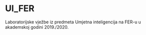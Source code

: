 # UI_FER
Laboratorijske vježbe iz predmeta Umjetna inteligencija na FER-u u akademskoj godini 2019./2020.
